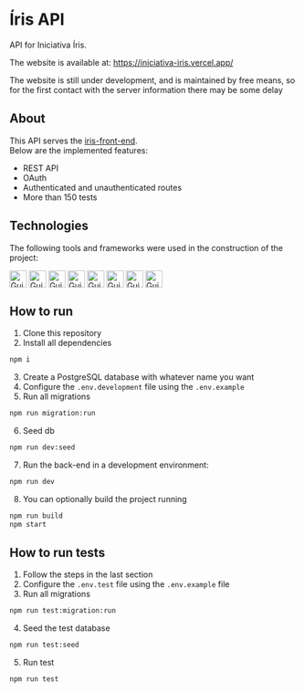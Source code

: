 # Íris API

API for Iniciativa Íris.

The website is available at: https://iniciativa-iris.vercel.app/ 

The website is still under development, and is maintained by free means, so for the first contact with the server information there may be some delay

## About

This API serves the [iris-front-end](https://github.com/GuiCintra27/iris-front-end#iniciativa-%C3%ADris).\
Below are the implemented features:

- REST API
- OAuth
- Authenticated and unauthenticated routes
- More than 150 tests

## Technologies

The following tools and frameworks were used in the construction of the project: <br/>

<div style="display: inline_block"> 
   <img align="center" alt="Gui-Ts" height="30" src="https://img.shields.io/badge/TypeScript-007ACC?style=for-the-badge&logo=typescript&logoColor=white">
   <img align="center" alt="Gui-PostgreSQL" height="30" src="https://img.shields.io/badge/PostgreSQL-316192?style=for-the-badge&logo=postgresql&logoColor=white">
   <img align="center" alt="Gui-NodeJs" height="30" src="https://img.shields.io/badge/Node.js-43853D?style=for-the-badge&logo=node.js&logoColor=white">
   <img align="center" alt="Gui-ExpressJs" height="30" src="https://img.shields.io/badge/Express.js-404D59?style=for-the-badge">
   <img align="center" alt="Gui-Jest" height="30" src="https://img.shields.io/badge/Jest-323330?style=for-the-badge&logo=Jest&logoColor=white">
   <img align="center" alt="Gui-Git" height="30" src="https://img.shields.io/badge/GIT-E44C30?style=for-the-badge&logo=git&logoColor=white">
   <img align="center" alt="Gui-Trello" height="30" src="https://img.shields.io/badge/Trello-0052CC?style=for-the-badge&logo=trello&logoColor=white">
  <img align="center" alt="Gui-Notion" height="30" src="https://img.shields.io/badge/Notion-000000?style=for-the-badge&logo=notion&logoColor=white">
</div>

## How to run

1. Clone this repository
2. Install all dependencies

```bash
npm i
```

3. Create a PostgreSQL database with whatever name you want
4. Configure the `.env.development` file using the `.env.example`
5. Run all migrations

```bash
npm run migration:run
```

6. Seed db

```bash
npm run dev:seed
```

7. Run the back-end in a development environment:

```bash
npm run dev
```

8. You can optionally build the project running

```bash
npm run build
npm start
```

## How to run tests

1. Follow the steps in the last section
2. Configure the `.env.test` file using the `.env.example` file
3. Run all migrations

```bash
npm run test:migration:run
```

4. Seed the test database

```bash
npm run test:seed
```

5. Run test

```bash
npm run test
```
